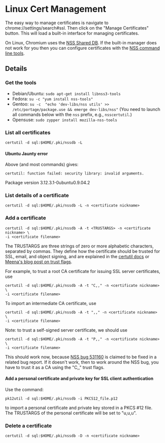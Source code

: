 # Linux Cert Management

The easy way to manage certificates is navigate to chrome://settings/search#ssl.
Then click on the "Manage Certificates" button. This will load a built-in
interface for managing certificates.

On Linux, Chromium uses the
[NSS Shared DB](https://wiki.mozilla.org/NSS_Shared_DB_And_LINUX). If the
built-in manager does not work for you then you can configure certificates with
the
[NSS command line tools](http://www.mozilla.org/projects/security/pki/nss/tools/).

## Details

### Get the tools

*   Debian/Ubuntu: `sudo apt-get install libnss3-tools`
*   Fedora: `su -c "yum install nss-tools"`
*   Gentoo: `su -c  "echo 'dev-libs/nss utils' >> /etc/portage/package.use &&
    emerge dev-libs/nss"` (You need to launch all commands below with the `nss`
    prefix, e.g., `nsscertutil`.)
*   Opensuse: `sudo zypper install mozilla-nss-tools`

### List all certificates

    certutil -d sql:$HOME/.pki/nssdb -L

#### Ubuntu Jaunty error

Above (and most commands) gives:

    certutil: function failed: security library: invalid arguments.

Package version 3.12.3.1-0ubuntu0.9.04.2

### List details of a certificate

    certutil -d sql:$HOME/.pki/nssdb -L -n <certificate nickname>

### Add a certificate

```shell
certutil -d sql:$HOME/.pki/nssdb -A -t <TRUSTARGS> -n <certificate nickname> \
-i <certificate filename>
```

The TRUSTARGS are three strings of zero or more alphabetic characters, separated
by commas. They define how the certificate should be trusted for SSL, email, and
object signing, and are explained in the
[certutil docs](http://www.mozilla.org/projects/security/pki/nss/tools/certutil.html#1034193)
or
[Meena's blog post on trust flags](https://blogs.oracle.com/meena/entry/notes_about_trust_flags).

For example, to trust a root CA certificate for issuing SSL server certificates,
use

```shell
certutil -d sql:$HOME/.pki/nssdb -A -t "C,," -n <certificate nickname> \
-i <certificate filename>
```

To import an intermediate CA certificate, use

```shell
certutil -d sql:$HOME/.pki/nssdb -A -t ",," -n <certificate nickname> \
-i <certificate filename>
```

Note: to trust a self-signed server certificate, we should use

```
certutil -d sql:$HOME/.pki/nssdb -A -t "P,," -n <certificate nickname> \
-i <certificate filename>
```

This should work now, because
[NSS bug 531160](https://bugzilla.mozilla.org/show_bug.cgi?id=531160) is claimed
to be fixed in a related bug report.  If it doesn't work, then to work around
the NSS bug, you have to trust it as a CA using the "C,," trust flags.

#### Add a personal certificate and private key for SSL client authentication

Use the command:

    pk12util -d sql:$HOME/.pki/nssdb -i PKCS12_file.p12

to import a personal certificate and private key stored in a PKCS #12 file. The
TRUSTARGS of the personal certificate will be set to "u,u,u".

### Delete a certificate

    certutil -d sql:$HOME/.pki/nssdb -D -n <certificate nickname>
